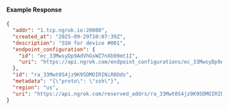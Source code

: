 <!-- Code generated for API Clients. DO NOT EDIT. -->

#### Example Response

```json
{
  "addr": "1.tcp.ngrok.io:20000",
  "created_at": "2025-09-29T10:07:39Z",
  "description": "SSH for device #001",
  "endpoint_configuration": {
    "id": "ec_33MwsyDp9AdVhGsWZ7nXb99mt1I",
    "uri": "https://api.ngrok.com/endpoint_configurations/ec_33MwsyDp9AdVhGsWZ7nXb99mt1I"
  },
  "id": "ra_33Mwt0S4jz9K95DMOIRINiR0Ods",
  "metadata": "{\"proto\": \"ssh\"}",
  "region": "us",
  "uri": "https://api.ngrok.com/reserved_addrs/ra_33Mwt0S4jz9K95DMOIRINiR0Ods"
}
```
